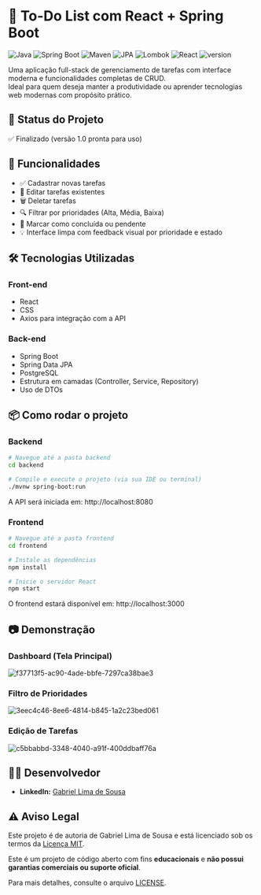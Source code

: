 # 📝 To-Do List com React + Spring Boot

![Java](https://img.shields.io/badge/Java-17-blue.svg)
![Spring Boot](https://img.shields.io/badge/Spring%20Boot-3.5.4-brightgreen.svg)
![Maven](https://img.shields.io/badge/Maven-3.9.9-C71A36.svg)
![JPA](https://img.shields.io/badge/JPA-Hibernate-orange.svg)
![Lombok](https://img.shields.io/badge/Lombok-%E2%9C%94-green.svg)
![React](https://img.shields.io/badge/frontend-React-blue?logo=react)
![version](https://img.shields.io/badge/version-1.0-purple.svg)

Uma aplicação full-stack de gerenciamento de tarefas com interface moderna e funcionalidades completas de CRUD.  
Ideal para quem deseja manter a produtividade ou aprender tecnologias web modernas com propósito prático.

## 📌 Status do Projeto
✅ Finalizado (versão 1.0 pronta para uso)

## 🚀 Funcionalidades

- ✅ Cadastrar novas tarefas
- 📝 Editar tarefas existentes
- 🗑️ Deletar tarefas
- 🔍 Filtrar por prioridades (Alta, Média, Baixa)
- 🎯 Marcar como concluída ou pendente
- 💡 Interface limpa com feedback visual por prioridade e estado

## 🛠️ Tecnologias Utilizadas

### Front-end
- React
- CSS
- Axios para integração com a API

### Back-end
- Spring Boot
- Spring Data JPA
- PostgreSQL
- Estrutura em camadas (Controller, Service, Repository)
- Uso de DTOs

## 📦 Como rodar o projeto

### Backend

```bash
# Navegue até a pasta backend
cd backend

# Compile e execute o projeto (via sua IDE ou terminal)
./mvnw spring-boot:run
```
A API será iniciada em: http://localhost:8080

### Frontend

```bash
# Navegue até a pasta frontend
cd frontend

# Instale as dependências
npm install

# Inicie o servidor React
npm start
```
O frontend estará disponível em: http://localhost:3000

## 📷 Demonstração

### Dashboard (Tela Principal)
![f37713f5-ac90-4ade-bbfe-7297ca38bae3](https://github.com/user-attachments/assets/ed9b4398-b386-4994-bc44-37afc4d4e249)

### Filtro de Prioridades
![3eec4c46-8ee6-4814-b845-1a2c23bed061](https://github.com/user-attachments/assets/6f40b3cf-5aa3-4f39-8015-ac3502ea14d2)

### Edição de Tarefas
![c5bbabbd-3348-4040-a91f-400ddbaff76a](https://github.com/user-attachments/assets/021b5e01-1c76-4094-a711-06b7a5bb2f30)


## 👨‍💻 Desenvolvedor

- **LinkedIn:** [Gabriel Lima de Sousa](https://www.linkedin.com/in/gabriel-lima-de-sousa-31a358287/)
  

## ⚠️ Aviso Legal

Este projeto é de autoria de Gabriel Lima de Sousa e está licenciado sob os termos da [Licença MIT](./LICENSE).

Este é um projeto de código aberto com fins **educacionais** e **não possui garantias comerciais ou suporte oficial**.

Para mais detalhes, consulte o arquivo [LICENSE](./LICENSE).
